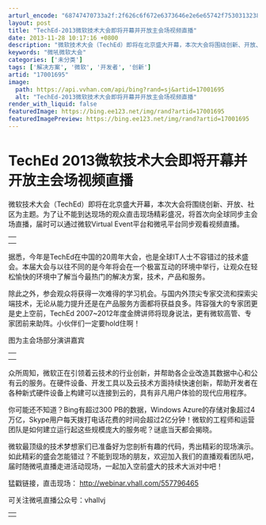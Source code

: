 ```yaml
---
arturl_encode: "68747470733a2f:2f626c6f672e6373646e2e6e65742f75303132383235363530:2f61727469636c652f64657461696c732f3137303031363935"
layout: post
title: "TechEd-2013微软技术大会即将开幕并开放主会场视频直播"
date: 2013-11-28 10:17:16 +0800
description: "微软技术大会（TechEd）即将在北京盛大开幕，本次大会将围绕创新、开放、社区为主题。为了让不能到达"
keywords: "微吼微软大会"
categories: ['未分类']
tags: ['解决方案', '微软', '开发者', '创新']
artid: "17001695"
image:
  path: https://api.vvhan.com/api/bing?rand=sj&artid=17001695
  alt: "TechEd-2013微软技术大会即将开幕并开放主会场视频直播"
render_with_liquid: false
featuredImage: https://bing.ee123.net/img/rand?artid=17001695
featuredImagePreview: https://bing.ee123.net/img/rand?artid=17001695
---
```


# TechEd 2013微软技术大会即将开幕并开放主会场视频直播

微软技术大会（TechEd）即将在北京盛大开幕，本次大会将围绕创新、开放、社区为主题。为了让不能到达现场的观众直击现场精彩盛况，将首次向全球同步主会场直播，届时可以通过微软Virtual Event平台和微吼平台同步观看视频直播。
  



|  |
| --- |
|  |
|  |

  
  

据悉，今年是TechEd在中国的20周年大会，也是全球IT人士不容错过的技术盛会。本届大会与以往不同的是今年将会在一个极富互动的环境中举行，让观众在轻松愉快的环境中了解当今最热门的解决方案，技术，产品和服务。
  

除此之外，参会观众将获得一次难得的学习机会。与国内外顶尖专家交流和探索尖端技术，无论从能力提升还是在产品服务方面都将获益良多。阵容强大的专家团更是史上空前，TechEd 2007~2012年度金牌讲师将现身说法，更有微软高管、专家团前来助阵。小伙伴们一定要hold住啊！
  


  

图为主会场部分演讲嘉宾
  
  

|  |
| --- |
|  |
|  |

  
  

众所周知，微软正在引领着云技术的行业创新，并帮助各企业改造其数据中心和公有云的服务。在硬件设备、开发工具以及云技术方面持续快速创新，帮助开发者在各种新式硬件设备上构建可以连接到云的，具有非凡用户体验的现代应用程序。
  

你可能还不知道？Bing有超过300 PB的数据，Windows Azure的存储对象超过4万亿，Skype用户每天拨打电话花费的时间会超过2亿分钟！微软的工程师和运营团队是如何建立运行起这些规模庞大的服务呢？谜底当天都会揭晓。
  

微软最顶级的技术梦想家们已准备好为您剖析有趣的代码，秀出精彩的现场演示。如此精彩的盛会怎能错过？不能到现场的朋友，欢迎加入我们的直播观看团队吧，届时随微吼直播走进活动现场，一起加入空前盛大的技术大派对中吧！
  
  

猛戳链接，直击现场：
<http://webinar.vhall.com/557796465>
  
  

可关注微吼直播公众号：vhallvj
  

|  |
| --- |
|  |